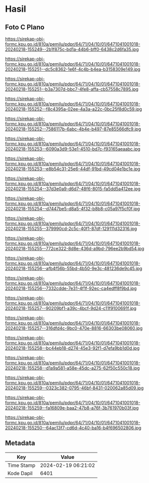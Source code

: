 # Hasil

## Foto C Plano

https://sirekap-obj-formc.kpu.go.id/810a/pemilu/pdpr/64/71/04/10/01/6471041001018-20240218-155249--2b1f875c-bd1a-44b6-bff0-6438c2d6fa35.jpg

https://sirekap-obj-formc.kpu.go.id/810a/pemilu/pdpr/64/71/04/10/01/6471041001018-20240218-155251--dc5c8362-1e6f-4c4b-b4ea-b3158309e149.jpg

https://sirekap-obj-formc.kpu.go.id/810a/pemilu/pdpr/64/71/04/10/01/6471041001018-20240218-155251--b3a7307d-bbc7-4fe8-affa-cb57558c7895.jpg

https://sirekap-obj-formc.kpu.go.id/810a/pemilu/pdpr/64/71/04/10/01/6471041001018-20240218-155252--f8c4395a-02ee-4a3a-a22c-0bc25f8d0c59.jpg

https://sirekap-obj-formc.kpu.go.id/810a/pemilu/pdpr/64/71/04/10/01/6471041001018-20240218-155252--7586117b-6abc-4b4e-b497-87e85566dfc9.jpg

https://sirekap-obj-formc.kpu.go.id/810a/pemilu/pdpr/64/71/04/10/01/6471041001018-20240218-155253--6090a3d9-53e1-4510-bd7c-f93165aeaabc.jpg

https://sirekap-obj-formc.kpu.go.id/810a/pemilu/pdpr/64/71/04/10/01/6471041001018-20240218-155253--e8b54c31-25e6-44df-91bd-49cd04e1bc1e.jpg

https://sirekap-obj-formc.kpu.go.id/810a/pemilu/pdpr/64/71/04/10/01/6471041001018-20240218-155254--37d3e0a9-d6d7-48f6-8015-fa5dd5a412ee.jpg

https://sirekap-obj-formc.kpu.go.id/810a/pemilu/pdpr/64/71/04/10/01/6471041001018-20240218-155254--d7447be5-d8a5-4f32-b8b8-c05a97f5cf0f.jpg

https://sirekap-obj-formc.kpu.go.id/810a/pemilu/pdpr/64/71/04/10/01/6471041001018-20240218-155255--379990cd-2c5c-40f1-87df-129111d32316.jpg

https://sirekap-obj-formc.kpu.go.id/810a/pemilu/pdpr/64/71/04/10/01/6471041001018-20240218-155255--772ce322-8d8e-436d-a9bd-796ee2b9bd54.jpg

https://sirekap-obj-formc.kpu.go.id/810a/pemilu/pdpr/64/71/04/10/01/6471041001018-20240218-155256--afb4f56b-55bd-4b50-9e3c-481236de9c45.jpg

https://sirekap-obj-formc.kpu.go.id/810a/pemilu/pdpr/64/71/04/10/01/6471041001018-20240218-155256--7332cdde-7e31-4f1f-92ec-ca4edff8f9bd.jpg

https://sirekap-obj-formc.kpu.go.id/810a/pemilu/pdpr/64/71/04/10/01/6471041001018-20240218-155257--90209bf1-a39c-4bcf-9d24-c11f9100691f.jpg

https://sirekap-obj-formc.kpu.go.id/810a/pemilu/pdpr/64/71/04/10/01/6471041001018-20240218-155257--316dfd4c-9bc0-470e-8816-66303be08060.jpg

https://sirekap-obj-formc.kpu.go.id/810a/pemilu/pdpr/64/71/04/10/01/6471041001018-20240218-155258--bc44eb18-d274-45e3-92f1-d7efa9bb1d0d.jpg

https://sirekap-obj-formc.kpu.go.id/810a/pemilu/pdpr/64/71/04/10/01/6471041001018-20240218-155258--d1a9a581-a58e-45dc-a275-62f50c550c18.jpg

https://sirekap-obj-formc.kpu.go.id/810a/pemilu/pdpr/64/71/04/10/01/6471041001018-20240218-155259--0323c382-0795-46bf-8431-020062a85d09.jpg

https://sirekap-obj-formc.kpu.go.id/810a/pemilu/pdpr/64/71/04/10/01/6471041001018-20240218-155259--fa16809e-baa2-47b8-a76f-3b761970b03f.jpg

https://sirekap-obj-formc.kpu.go.id/810a/pemilu/pdpr/64/71/04/10/01/6471041001018-20240218-155250--64ac13f7-cd6d-4c40-ba16-b4f696502806.jpg


## Metadata

| Key        | Value               |
| ---------- | ------------------- |
| Time Stamp | 2024-02-19 06:21:02 |
| Kode Dapil | 6401                |



